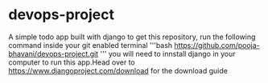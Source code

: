 # devops-project
A simple todo app built with django
to get this repository, run the following command inside your git enabled terminal
'''bash
https://github.com/pooja-bhavani/devops-project.git
'''
you will need to innstall django in your computer to run this app.Head over to https://www.djangoproject.com/download for the download guide
